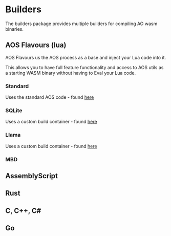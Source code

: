 # Builders

The builders package provides multiple builders for compiling AO wasm binaries.


## AOS Flavours (lua)

AOS Flavours us the AOS process as a base and inject your Lua code into it.

This allows you to have full feature functionality and access to AOS utils as a starting WASM binary without having to Eval your Lua code.

### Standard

Uses the standard AOS code - found [here](https://github.com/permaweb/aos)

### SQLite

Uses a custom build container - found [here](https://github.com/permaweb/aos-sqlite)

### Llama

Uses a custom build container - found [here](https://github.com/samcamwilliams/aos-llama)



<!-- TODO -->


### MBD

## AssemblyScript

## Rust

## C, C++, C#

## Go


